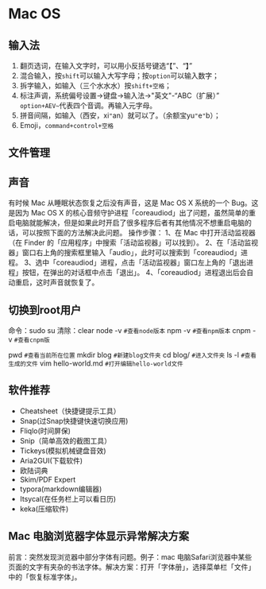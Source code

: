 # Mac OS

## 输入法

1. 翻页选词，在输入文字时，可以用小反括号键选“【”、“】”
2. 混合输入，按`shift`可以输入大写字母；按`option`可以输入数字；
3. 拆字输入，如输入（三个水水水）按`shift+空格`；
4. 标注声调，系统偏号设置->键盘->输入法->"英文"-“ABC（扩展）”
`option+AEV~`代表四个音调。再输入元字母。
5. 拼音间隔，如输入（西安，xi`"`an）就可以了。（余额宝yu`"`e`"`b）；
6. Emoji，`command+control+空格`

## 文件管理

## 声音

有时候 Mac 从睡眠状态恢复之后没有声音，这是 Mac OS X 系统的一个 Bug。这是因为 Mac OS X 的核心音频守护进程「coreaudiod」出了问题，虽然简单的重启电脑就能解决，但是如果此时开启了很多程序后者有其他情况不想重启电脑的话，可以按照下面的方法解决此问题。
操作步骤：
1、在 Mac 中打开活动监视器（在 Finder 的「应用程序」中搜索「活动监视器」可以找到）。
2、在「活动监视器」窗口右上角的搜索框里输入「audio」，此时可以搜索到「coreaudiod」进程。
3、选中「coreaudiod」进程，点击「活动监视器」窗口左上角的「退出进程」按钮，在弹出的对话框中点击「退出」。
4、「coreaudiod」进程退出后会自动重启，这时声音就恢复了。

## 切换到root用户

命令：sudo su
清除：clear
node -v `#查看node版本`
npm -v `#查看npm版本`
cnpm -v `#查看cnpm版`

pwd `#查看当前所在位置`
mkdir blog `#新建blog文件夹`
cd blog/ `#进入文件夹`
ls -l `#查看生成的文件`
vim hello-world.md `#打开编辑hello-world文件`

## 软件推荐

- Cheatsheet（快捷键提示工具）
- Snap(过Snap快捷键快速切换应用)
- Fliqlo(时间屏保)
- Snip（简单高效的截图工具）
- Tickeys(模拟机械键盘音效)
- Aria2GUI(下载软件)
- 欧陆词典
- Skim/PDF Expert
- typora(markdown编辑器)
- Itsycal(在任务栏上可以看日历)
- keka(压缩软件)

## Mac 电脑浏览器字体显示异常解决方案

前言：突然发现浏览器中部分字体有问题。例子：mac 电脑Safari浏览器中某些页面的文字有夹杂的书法字体。解决方案：打开「字体册」，选择菜单栏「文件」中的「恢复标准字体」。
